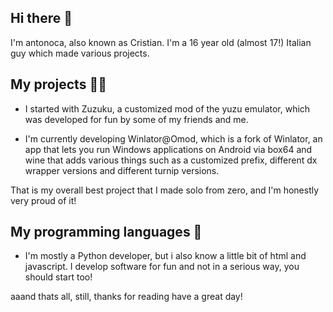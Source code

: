 ## Hi there 👋
I'm antonoca, also known as Cristian. I'm a 16 year old (almost 17!) Italian guy which made various projects.

## My projects 👨‍💻
- I started with Zuzuku, a customized mod of the yuzu emulator, which was developed for fun by some of my friends and me.

- I'm currently developing Winlator@Omod, which is a fork of Winlator, an app that lets you run Windows applications on Android via box64 and wine that adds various things such as a customized prefix, different dx wrapper versions and different turnip versions.

That is my overall best project that I made solo from zero, and I'm honestly very proud of it!

## My programming languages 🔗
- I'm mostly a Python developer, but i also know a little bit of html and javascript.
I develop software for fun and not in a serious way, you should start too!

aaand thats all, still, thanks for reading
have a great day!
